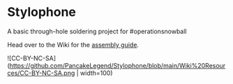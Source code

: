 # Stylophone
A basic through-hole soldering project for #operationsnowball

Head over to the Wiki for the [assembly guide](https://github.com/PancakeLegend/Stylophone/wiki/Assembly-Guide).

![CC-BY-NC-SA](https://github.com/PancakeLegend/Stylophone/blob/main/Wiki%20Resources/CC-BY-NC-SA.png | width=100)
